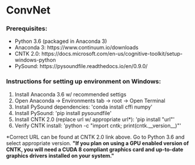 <h1>ConvNet</h1>

<h3>Prerequisites:</h3>
<ul>
  <li>Python 3.6 (packaged in Anaconda 3)</li>
  <li>Anaconda 3: https://www.continuum.io/downloads</li>
  <li>CNTK 2.0: https://docs.microsoft.com/en-us/cognitive-toolkit/setup-windows-python</li>
  <li>PySound: https://pysoundfile.readthedocs.io/en/0.9.0/</li>
</ul>

<h3>Instructions for setting up environment on Windows:</h3>
<ol>
  <li>Install Anaconda 3.6 w/ recommended settigs</li>
  <li>Open Anaconda -> Environments tab -> root -> Open Terminal</li>
  <li>Install PySound dependencies: 'conda install cffi numpy'</li>
  <li>Install PySound: 'pip install pysoundfile'</li>
  <li>Install CNTK 2.0 (replace url w/ appropriate url*): 'pip install "url"'</li>
  <li>Verify CNTK install: 'python -c "import cntk; print(cntk.__version__)"'</li>
</ol>

<p>*Correct URL can be found at CNTK 2.0 link above. Go to Python 3.6 and select appropriate version. <b>"If you plan on using a GPU enabled version of CNTK, you will need a CUDA 8 compliant graphics card and up-to-date graphics drivers installed on your system."</b></p>
